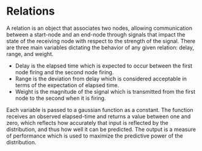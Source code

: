 # Relations

A relation is an object that associates two nodes, allowing communication between a start-node and an end-node through signals that impact the state of the receiving node with respect to the strength of the signal. There are three main variables dictating the behavior of any given relation: delay, range, and weight.
- Delay is the elapsed time which is expected to occur between the first node firing and the second node firing. 
- Range is the deviation from delay which is considered acceptable in terms of the expectation of elapsed time. 
- Weight is the magnitude of the signal which is transmitted from the first node to the second when it is firing.

Each variable is passed to a gaussian function as a constant. The function receives an observed elapsed-time and returns a value between one and zero, which reflects how accurately that input is reflected by the distribution, and thus how well it can be predicted. The output is a measure of performance which is used to maximize the predictive power of the distribution.

